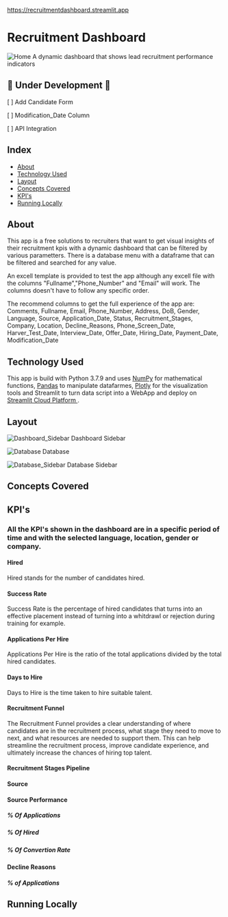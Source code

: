 https://recruitmentdashboard.streamlit.app

# Recruitment Dashboard
![Home](home.png)
A dynamic dashboard that shows lead recruitment performance indicators

## 🚧 Under Development 🚧
[ ] Add Candidate Form

[ ] Modification_Date Column

[ ] API Integration

## Index
- <a href="## About">About </a>
- <a href="## Tech Stack">Technology Used </a> 
- <a href="## Layout">Layout </a>
- <a href="## Concepts Covered">Concepts Covered </a>
- <a href="## KPI's">KPI's </a>
- <a href="# -KPIs">Running Locally </a>

## About
This app is a free solutions to recruiters that want to get visual insights of their recruitment kpis with a dynamic dashboard that can be filtered by various parametters. There is a database menu with a dataframe that can be filtered and searched for any value.

An excell template is provided to test the app although any excell file with the columns "Fullname","Phone_Number" and "Email" will work. The columns doesn't have to follow any specific order.

The recommend columns to get the full experience of the app are:
Comments,
Fullname,
Email,
Phone_Number,
Address,
DoB,
Gender,
Language,
Source,
Application_Date,
Status,
Recruitment_Stages,
Company,
Location,
Decline_Reasons,
Phone_Screen_Date,
Harver_Test_Date,
Interview_Date,
Offer_Date,
Hiring_Date,
Payment_Date,
Modification_Date

## Technology Used
This app is build with Python 3.7.9 and uses <a href="https://numpy.org">NumPy</a> for mathematical functions, <a href="https://pandas.pydata.org">Pandas</a> to manipulate datafarmes, <a href="https://plotly.com">Plotly</a> for the visualization tools and Streamlit to turn data script into a WebApp and deploy on <a href="https://streamlit.io">Streamlit Cloud Platform </a>.

## Layout
![Dashboard_Sidebar](Dashboard_Sidebar.png)
Dashboard Sidebar

![Database](Database.png)
Database

![Database_Sidebar](Database_Sidebar.png)
Database Sidebar

## Concepts Covered

## KPI's
### All the KPI's shown in the dashboard are in a specific period of time and with the selected language, location, gender or company.
#### Hired
Hired stands for the number of candidates hired.

#### Success Rate
Success Rate is the percentage of hired candidates that turns into an effective placement instead of turning into a whitdrawl or rejection during training for example.

#### Applications Per Hire
Applications Per Hire is the ratio of the total applications divided by the total hired candidates.

#### Days to Hire
Days to Hire is the time taken to hire suitable talent.

#### Recruitment Funnel
The Recruitment Funnel provides a clear understanding of where candidates are in the recruitment process, what stage they need to move to next, and what resources are needed to support them. This can help streamline the recruitment process, improve candidate experience, and ultimately increase the chances of hiring top talent.

#### Recruitment Stages Pipeline


#### Source


#### Source Performance
##### % Of Applications
##### % Of Hired
##### % Of Convertion Rate


#### Decline Reasons
##### % of Applications


## Running Locally

